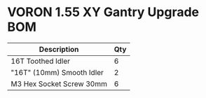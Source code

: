 # VORON 1.55 XY Gantry Upgrade BOM

| Description  | Qty  |
|--------------|------|
| 16T Toothed Idler  | 6 |
| "16T" (10mm) Smooth Idler  | 2 |
| M3 Hex Socket Screw 30mm  | 6 |
